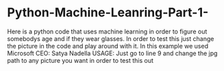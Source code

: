# Python-Machine-Leanring-Part-1-
Here is a python code that uses machine learning in order to figure out somebodys age and if they wear glasses. In order to test this just change the picture in the code and play around with it. In this example we used Microsoft CEO: Satya Nadella
USAGE: Just go to line 9 and change the jpg path to any picture you want in order to test this out 
